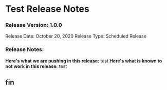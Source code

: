 # Test Release Notes
### Release Version: 1.0.0
Release Date: October 20, 2020
Release Type: Scheduled Release
### Release Notes:
**Here's what we are pushing in this release:**
test
**Here's what is known to not work in this release:**
test
## fin
